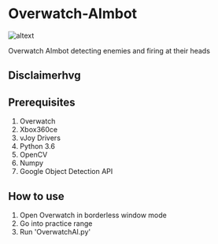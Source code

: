 # Overwatch-AImbot

![altext](https://github.com/Will-J-Gale/Overwatch-AImbot/blob/master/Images/Overwatch%20AImbot%20FULL%20SIZE.gif)

Overwatch AImbot detecting enemies and firing at their heads

## Disclaimerhvg
## Prerequisites 
   1. Overwatch 
   2. Xbox360ce
   3. vJoy Drivers
   2. Python 3.6
   3. OpenCV
   4. Numpy
   5. Google Object Detection API
 
 ## How to use
   1. Open Overwatch in borderless window mode
   2. Go into practice range
   3. Run 'OverwatchAI.py'
